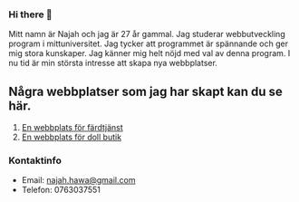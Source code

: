 ### Hi there 👋

Mitt namn är Najah och jag är 27 år gammal. Jag studerar webbutveckling program i mittuniversitet. Jag tycker att programmet är spännande och ger mig stora kunskaper. Jag känner mig helt nöjd med val av denna program. I nu tid är min största intresse att skapa nya webbplatser. 
## Några webbplatser som jag har skapt kan du se här. 
1. [En webbplats för färdtjänst](http://studenter.miun.se/~naha2204/DT068G/projekt/main.html)
2. [En webbplats för doll butik](http://studenter.miun.se/~naha2204/DT200G/Projekt%20/main.html)

### Kontaktinfo
- Email: najah.hawa@gmail.com
- Telefon: 0763037551